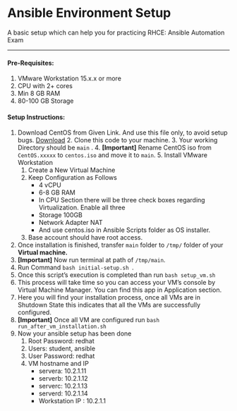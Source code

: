 
# Ansible Environment Setup
A basic setup which can help you for practicing RHCE: Ansible Automation Exam

---
#### Pre-Requisites:
1.	VMware Workstation 15.x.x or more
2.	CPU with 2+ cores
3.	Min 8 GB RAM
4.	80-100 GB Storage
#### Setup Instructions:
   1.	Download CentOS from Given Link. And use this file only, to avoid setup bugs. [Download](http://centos.excellmedia.net/8.3.2011/isos/x86_64/CentOS-8.3.2011-x86_64-dvd1.iso)
    2.	Clone this code to your machine.
    3.	Your working Directory should be `main` .
    4.	**[Important]** Rename CentOS iso from `CentOS.xxxxx` to `centos.iso` and move it to `main`.
    5.	Install VMware Workstation 
        1.	Create a New Virtual Machine
        2.	Keep Configuration as Follows
	           - 4 vCPU
	           - 6-8 GB RAM
	           - In CPU Section there will be three check boxes regarding Virtualization. Enable all three
	           - Storage 100GB
	           - Network Adapter NAT
	           - And use centos.iso in Ansible Scripts folder as OS installer.
        3. Base account should have root access.
 6.	Once installation is finished, transfer `main` folder to `/tmp/` folder of your **Virtual machine.**
7.	**[Important]** Now run terminal at path of `/tmp/main`. 
8.	Run Command `bash initial-setup.sh `.
9.	Once this script’s execution is completed than run `bash setup_vm.sh`
10.	This process will take time so you can access your VM’s console by Virtual Machine Manager. You can find this app in Application section.
11.	Here you will find your installation process, once all VMs are in Shutdown State this indicates that all the VMs are successfully configured. 
12.	**[Important]** Once all VM are configured run `bash run_after_vm_installation.sh`
13.	Now your ansible setup has been done
	1.	Root Password: redhat
	2.	Users: student, ansible
	3.	User Password: redhat
	4.	VM hostname and IP
		- servera: 10.2.1.11
		- serverb: 10.2.1.12
		- serverc: 10.2.1.13
		- serverd: 10.2.1.14
		- Workstation IP : 10.2.1.1


